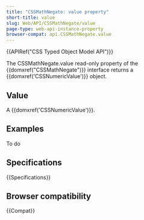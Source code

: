 ```yaml
---
title: "CSSMathNegate: value property"
short-title: value
slug: Web/API/CSSMathNegate/value
page-type: web-api-instance-property
browser-compat: api.CSSMathNegate.value
---
```


{{APIRef("CSS Typed Object Model API")}}

The CSSMathNegate.value read-only property of the
{{domxref("CSSMathNegate")}} interface returns a {{domxref('CSSNumericValue')}} object.

## Value

A {{domxref('CSSNumericValue')}}.

## Examples

To do

## Specifications

{{Specifications}}

## Browser compatibility

{{Compat}}
